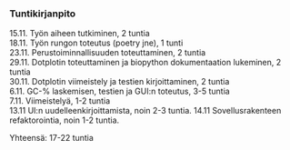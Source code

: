 ### Tuntikirjanpito  

15.11. Työn aiheen tutkiminen, 2 tuntia  
18.11. Työn rungon toteutus (poetry jne), 1 tunti  
23.11. Perustoiminnallisuuden toteuttaminen, 2 tuntia  
29.11. Dotplotin toteuttaminen ja biopython dokumentaation lukeminen, 2 tuntia  
30.11. Dotplotin viimeistely ja testien kirjoittaminen, 2 tuntia  
6.11. GC-% laskemisen, testien ja GUI:n toteutus, 3-5 tuntia  
7.11. Viimeistelyä, 1-2 tuntia  
13.11 UI:n uudelleenkirjoittamista, noin 2-3 tuntia.
14.11 Sovellusrakenteen refaktorointia, noin 1-2 tuntia.

Yhteensä: 17-22 tuntia

